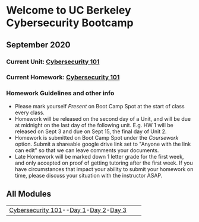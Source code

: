 # Welcome to UC Berkeley Cybersecurity Bootcamp
## September 2020

### Current Unit: [Cybersecurity 101](./Units/01-Cybersecurity-101)

### Current Homework: [Cybersecurity 101](./HW/01-Cybersecurity-101)

### Homework Guidelines and other info
- Please mark yourself *Present* on Boot Camp Spot at the start of class every class.
- Homework will be released on the second day of a Unit, and will be due at midnight on the last day of the following unit. E.g. HW 1 will be released on Sept 3 and due on Sept 15, the final day of Unit 2.
- Homework is submitted on Boot Camp Spot under the *Coursework* option. Submit a shareable google drive link set to "Anyone with the link can edit" so that we can leave comments your documents.
- Late Homework will be marked down 1 letter grade for the first week, and only accepted on proof of getting tutoring after the first week. If you have circumstances that impact your ability to submit your homework on time, please discuss your situation with the instructor ASAP.

## All Modules
| | | |
|:---:|:---:|:---:|
| [Cybersecurity 101](./Units/01-Cybersecurity-101)--[Day 1](./Units/01-Cybersecurity-101/1)-[Day 2](./Units/01-Cybersecurity-101/2)-[Day 3](./Units/01-Cybersecurity-101/3) | | |





